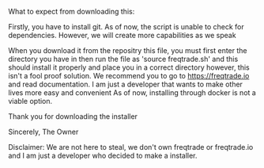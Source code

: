 What to expect from downloading this:

Firstly, you have to install git. As of now, the script is unable to check for dependencies. However, we will create more capabilities as we speak

When you download it from the repositry this file, you must first enter the directory you have in then run the file as 'source freqtrade.sh' and this should install it properly and place you in a correct directory
however, this isn't a fool proof solution. We recommend you to go to https://freqtrade.io and read documentation. I am just a developer that wants to make other lives more easy and convenient
As of now, installing through docker is not a viable option.

Thank you for downloading the installer

Sincerely, The Owner


Disclaimer: We are not here to steal, we don't own freqtrade or freqtrade.io and I am just a developer who decided to make a installer.